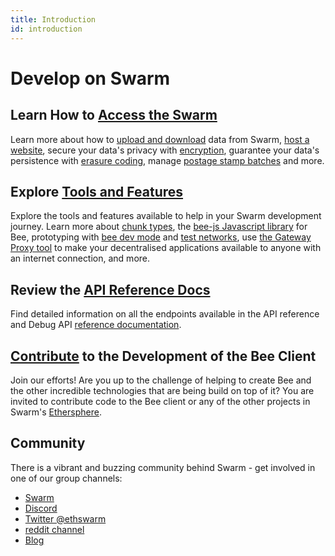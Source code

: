 ```yaml
---
title: Introduction
id: introduction
---
```

# Develop on Swarm

## Learn How to [Access the Swarm](/docs/develop/access-the-swarm/introduction)

Learn more about how to [upload and download](/docs/develop/access-the-swarm/upload-and-download) data from Swarm, [host a website](/docs/develop/access-the-swarm/host-your-website), secure your data's privacy with [encryption](/docs/develop/access-the-swarm/store-with-encryption), guarantee your data's persistence with [erasure coding](/docs/develop/access-the-swarm/erasure-coding), manage [postage stamp batches](/docs/develop/access-the-swarm/buy-a-stamp-batch) and more.

## Explore [Tools and Features](/docs/develop/tools-and-features/introduction)

Explore the tools and features available to help in your Swarm development journey. Learn more about [chunk types](/docs/develop/tools-and-features/chunk-types), the [bee-js Javascript library](/docs/develop/tools-and-features/bee-js) for Bee, prototyping with [bee dev mode](/docs/develop/tools-and-features/bee-dev-mode) and [test networks](/docs/develop/tools-and-features/starting-a-test-network), use [the Gateway Proxy tool](/docs/develop/tools-and-features/gateway-proxy) to make your decentralised applications available to anyone with an internet connection, and more.

## Review the [API Reference Docs](/api/)

Find detailed information on all the endpoints available in the API reference and Debug API [reference documentation](/api/).

## [Contribute](/docs/develop/contribute/introduction) to the Development of the Bee Client

Join our efforts! Are you up to the challenge of
helping to create Bee and the other incredible technologies that are
being build on top of it? You are invited to contribute code to the Bee
client or any of the other projects in Swarm's
[Ethersphere](https://github.com/ethersphere).

## Community

There is a vibrant and buzzing community behind Swarm - get involved
in one of our group channels:

-   [Swarm](http://ethswarm.org)
-   [Discord](https://discord.gg/wdghaQsGq5)
-   [Twitter @ethswarm](https://twitter.com/ethswarm)
-   [reddit channel](https://www.reddit.com/r/ethswarm/)
-   [Blog](https://blog.ethswarm.org)

